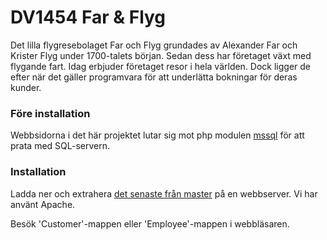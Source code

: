 # DV1454 Far & Flyg

Det lilla flygresebolaget Far och Flyg grundades av Alexander Far och Krister Flyg under 1700-talets
början. Sedan dess har företaget växt med flygande fart. Idag erbjuder företaget resor i hela världen.
Dock ligger de efter när det gäller programvara för att underlätta bokningar för deras kunder.

### Före installation

Webbsidorna i det här projektet lutar sig mot php modulen [mssql](http://php.net/manual/en/book.mssql.php) för att prata med SQL-servern.

### Installation

Ladda ner och extrahera [det senaste från master](https://github.com/Palkess/DV1454-Project) på en webbserver. Vi har använt Apache.

Besök 'Customer'-mappen eller 'Employee'-mappen i webbläsaren.

